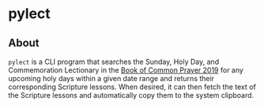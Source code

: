 # pylect

## About

`pylect` is a CLI program that searches the Sunday, Holy Day, and Commemoration Lectionary in the [Book of Common Prayer 2019](https://bcp2019.anglicanchurch.net/) for any upcoming holy days within a given date range and returns their corresponding Scripture lessons. When desired, it can then fetch the text of the Scripture lessons and automatically copy them to the system clipboard.
